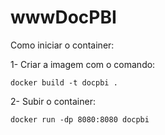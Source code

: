 # wwwDocPBI

Como iniciar o container:

1- Criar a imagem com o comando:

```shell
docker build -t docpbi . 
```

2- Subir o container:

```shell
docker run -dp 8080:8080 docpbi
```
